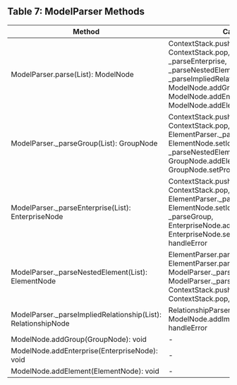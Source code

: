 ## Table 7: **ModelParser Methods**
| Method                                                      | Calls                                                                                           | Example Method Call                                  |
|-------------------------------------------------------------|-------------------------------------------------------------------------------------------------|------------------------------------------------------|
| ModelParser.parse(List<Token>): ModelNode                   | ContextStack.push, ContextStack.pop, _parseGroup, _parseEnterprise, _parseNestedElement, _parseImpliedRelationship, ModelNode.addGroup, ModelNode.addEnterprise, ModelNode.addElement, handleError | `modelParser.parse(tokens);`                         |
| ModelParser._parseGroup(List<Token>): GroupNode             | ContextStack.push, ContextStack.pop, ElementParser._parseIdentifier, ElementNode.setIdentifier, _parseNestedElement, GroupNode.addElement, GroupNode.setProperty, handleError | `modelParser._parseGroup(tokens);`                  |
| ModelParser._parseEnterprise(List<Token>): EnterpriseNode   | ContextStack.push, ContextStack.pop, ElementParser._parseIdentifier, ElementNode.setIdentifier, _parseGroup, EnterpriseNode.addGroup, EnterpriseNode.setProperty, handleError | `modelParser._parseEnterprise(tokens);`            |
| ModelParser._parseNestedElement(List<Token>): ElementNode   | ElementParser.parsePerson, ElementParser.parseSoftwareSystem, ModelParser._parseGroup, ModelParser._parseEnterprise, ContextStack.push, ContextStack.pop, handleError | `modelParser._parseNestedElement(tokens);`          |
| ModelParser._parseImpliedRelationship(List<Token>): RelationshipNode | RelationshipParser._parseImplicit, ModelNode.addImpliedRelationship, handleError              | `modelParser._parseImpliedRelationship(tokens);`    |
| ModelNode.addGroup(GroupNode): void                         | -                                                                                               | `modelNode.addGroup(groupNode);`                     |
| ModelNode.addEnterprise(EnterpriseNode): void               | -                                                                                               | `modelNode.addEnterprise(enterpriseNode);`           |
| ModelNode.addElement(ElementNode): void                     | -                                                                                               | `modelNode.addElement(elementNode);`                 | 